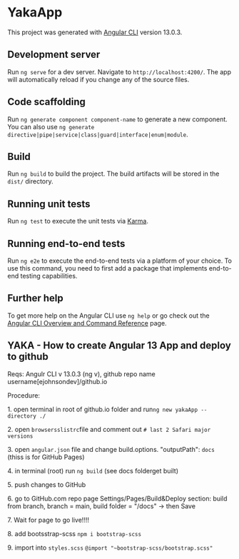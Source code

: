 # YakaApp

This project was generated with [Angular CLI](https://github.com/angular/angular-cli) version 13.0.3.

## Development server

Run `ng serve` for a dev server. Navigate to `http://localhost:4200/`. The app will automatically reload if you change any of the source files.

## Code scaffolding

Run `ng generate component component-name` to generate a new component. You can also use `ng generate directive|pipe|service|class|guard|interface|enum|module`.

## Build

Run `ng build` to build the project. The build artifacts will be stored in the `dist/` directory.

## Running unit tests

Run `ng test` to execute the unit tests via [Karma](https://karma-runner.github.io).

## Running end-to-end tests

Run `ng e2e` to execute the end-to-end tests via a platform of your choice. To use this command, you need to first add a package that implements end-to-end testing capabilities.

## Further help

To get more help on the Angular CLI use `ng help` or go check out the [Angular CLI Overview and Command Reference](https://angular.io/cli) page.


## YAKA - How to create Angular 13 App and deploy to github

Reqs: 
    Angulr CLI v 13.0.3 (ng v), 
    github repo name username[ejohnsondev]/github.io

Procedure:
    <p>1. open terminal in root of github.io folder and run`ng new yakaApp --directory ./`</p>
    <p>2. open `browsersslistrc`file and comment out `# last 2 Safari major versions`</p>
    <p>3. open `angular.json` file and change build.options. "outputPath": `docs` (thiss is for GitHub Pages)</p>
    <p>4. in terminal (root) run `ng build` (see docs folderget built)</p>
    <p>5. push changes to GitHub</p>
    <p>6. go to GitHub.com repo page Settings/Pages/Build&Deploy section: build from branch, branch = main, build folder = "/docs" -> then Save</p>
    <p>7. Wait for page to go live!!!!</p>
    <p>8. add bootsstrap-scss `npm i bootstrap-scss`</p>
    <p>9. import into `styles.scss` `@import "~bootstrap-scss/bootstrap.scss"`